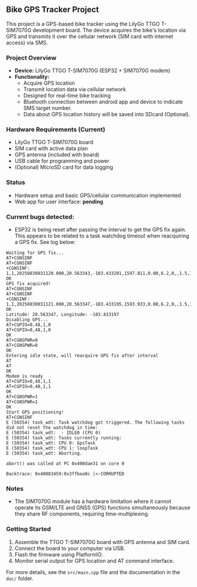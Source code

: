 ## Bike GPS Tracker Project

This project is a GPS-based bike tracker using the LilyGo TTGO T-SIM7070G development board. 
The device acquires the bike's location via GPS and transmits it over the cellular network (SIM card with internet access) via SMS.

### Project Overview

- **Device:** LilyGo TTGO T-SIM7070G (ESP32 + SIM7070G modem)
- **Functionality:**
	- Acquire GPS location
	- Transmit location data via cellular network
	- Designed for real-time bike tracking
	- Bluetooth connection between android app and device to indicate SMS target number. 
	- Data about GPS location history will be saved into SDcard (Optional).

### Hardware Requirements (Current)

- LilyGo TTGO T-SIM7070G board
- SIM card with active data plan
- GPS antenna (included with board)
- USB cable for programming and power
- (Optional) MicroSD card for data logging

### Status

- Hardware setup and basic GPS/cellular communication implemented
- Web app for user interface: **pending**

### Current bugs detected:

- ESP32 is being reset after passing the interval to get the GPS fix again. This appears to be related to a task watchdog timeout when reacquiring a GPS fix. See log below:

```
Waiting for GPS fix...
AT+CGNSINF
AT+CGNSINF
+CGNSINF: 1,1,20250830031120.000,20.563343,-103.433201,1597.811,0.00,6.2,0,,1.5,1.8,1.0,,8,,27.0,38.2
OK
GPS fix acquired!
AT+CGNSINF
AT+CGNSINF
+CGNSINF: 1,1,20250830031121.000,20.563347,-103.433195,1593.933,0.00,6.2,0,,1.5,1.8,1.0,,8,,26.4,37.0
OK
Latitude: 20.563347, Longitude: -103.433197
Disabling GPS...
AT+CGPIO=0,48,1,0
AT+CGPIO=0,48,1,0
OK
AT+CGNSPWR=0
AT+CGNSPWR=0
OK
Entering idle state, will reacquire GPS fix after interval
AT
AT
OK
Modem is ready
AT+CGPIO=0,48,1,1
AT+CGPIO=0,48,1,1
OK
AT+CGNSPWR=1
AT+CGNSPWR=1
OK
Start GPS positioning!
AT+CGNSINF
E (50354) task_wdt: Task watchdog got triggered. The following tasks did not reset the watchdog in time:
E (50354) task_wdt:  - IDLE0 (CPU 0)
E (50354) task_wdt: Tasks currently running:
E (50354) task_wdt: CPU 0: GpsTask
E (50354) task_wdt: CPU 1: loopTask
E (50354) task_wdt: Aborting.

abort() was called at PC 0x400dae31 on core 0

Backtrace: 0x40083459:0x3ffbea0c |<-CORRUPTED
```

### Notes

- The SIM7070G module has a hardware limitation where it cannot operate its GSM/LTE and GNSS (GPS) functions simultaneously because they share RF components, requiring time-multiplexing.

### Getting Started

1. Assemble the TTGO T-SIM7070G board with GPS antenna and SIM card.
2. Connect the board to your computer via USB.
3. Flash the firmware using PlatformIO.
4. Monitor serial output for GPS location and AT command interface.

For more details, see the `src/main.cpp` file and the documentation in the `doc/` folder.
